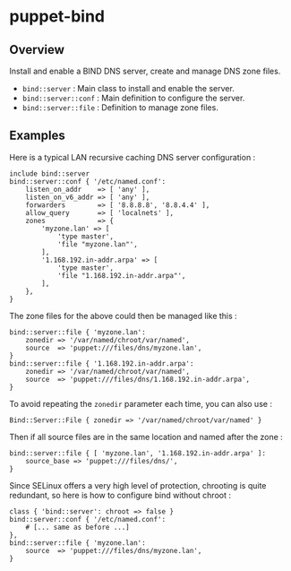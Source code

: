 # puppet-bind

## Overview

Install and enable a BIND DNS server, create and manage DNS zone files.

* `bind::server` : Main class to install and enable the server.
* `bind::server::conf` : Main definition to configure the server.
* `bind::server::file` : Definition to manage zone files.

## Examples

Here is a typical LAN recursive caching DNS server configuration :

    include bind::server
    bind::server::conf { '/etc/named.conf':
        listen_on_addr    => [ 'any' ],
        listen_on_v6_addr => [ 'any' ],
        forwarders        => [ '8.8.8.8', '8.8.4.4' ],
        allow_query       => [ 'localnets' ],
        zones             => {
            'myzone.lan' => [
                'type master',
                'file "myzone.lan"',
            ],
            '1.168.192.in-addr.arpa' => [
                'type master',
                'file "1.168.192.in-addr.arpa"',
            ],
        },
    }

The zone files for the above could then be managed like this :

    bind::server::file { 'myzone.lan':
        zonedir => '/var/named/chroot/var/named',
        source  => 'puppet:///files/dns/myzone.lan',
    }
    bind::server::file { '1.168.192.in-addr.arpa':
        zonedir => '/var/named/chroot/var/named',
        source  => 'puppet:///files/dns/1.168.192.in-addr.arpa',
    }

To avoid repeating the `zonedir` parameter each time, you can also use :

    Bind::Server::File { zonedir => '/var/named/chroot/var/named' }

Then if all source files are in the same location and named after the zone :

    bind::server::file { [ 'myzone.lan', '1.168.192.in-addr.arpa' ]:
        source_base => 'puppet:///files/dns/',
    }

Since SELinux offers a very high level of protection, chrooting is quite
redundant, so here is how to configure bind without chroot :

    class { 'bind::server': chroot => false }
    bind::server::conf { '/etc/named.conf':
        # [... same as before ...]
    },
    bind::server::file { 'myzone.lan':
        source  => 'puppet:///files/dns/myzone.lan',
    }

